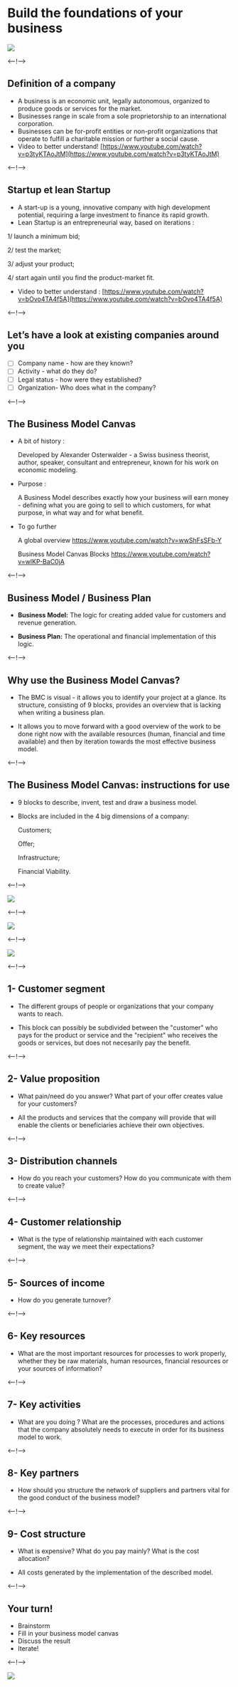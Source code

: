 # Build the foundations of your business

![](http://douar.tech/dt_assets/session-2/slide-1.png)

<--!-->

## Definition of a company

- A business is an economic unit, legally autonomous, organized to produce goods or services for the market.
- Businesses range in scale from a sole proprietorship to an international corporation. 
- Businesses can be for-profit entities or non-profit organizations that operate to fulfill a charitable mission or further a social cause.
- Video to better understand! 
[https://www.youtube.com/watch?v=p3tyKTAoJtM](https://www.youtube.com/watch?v=p3tyKTAoJtM)

<--!-->

## Startup et lean Startup

- A start-up is a young, innovative company with high development potential, requiring a large investment to finance its rapid growth.
- Lean Startup is an entrepreneurial way, based on iterations : 

1/ launch a minimum bid;

2/ test the market; 

3/ adjust your product;

4/ start again until you find the product-market fit.
- Video to better understand : [https://www.youtube.com/watch?v=bOvo4TA4f5A](https://www.youtube.com/watch?v=bOvo4TA4f5A)

<--!-->

## Let’s have a look at existing companies around you

  - [ ] Company name - how are they known? 
  - [ ] Activity - what do they do? 
  - [ ] Legal status - how were they established? 
  - [ ] Organization- Who does what in the company? 

<--!-->

## The Business Model Canvas

- A bit of history :
  
  Developed by Alexander Osterwalder - a Swiss business theorist, author, speaker, consultant and entrepreneur, known for his work on economic modeling.

- Purpose :

    A Business Model describes exactly how your business will earn money - defining what you are going to sell to which customers, for what purpose, in what way and for what benefit.

- To go further

  A global overview https://www.youtube.com/watch?v=wwShFsSFb-Y
    
    Business Model Canvas Blocks https://www.youtube.com/watch?v=wlKP-BaC0jA

<--!-->

## Business Model / Business Plan

- **Business Model:**
  The logic for creating added value for customers and revenue generation.

- **Business Plan:**
  The operational and financial implementation of this logic.

<--!-->

## Why use the Business Model Canvas?

- The BMC is visual - it allows you to identify your project at a glance. Its structure, consisting of 9 blocks, provides an overview that is lacking when writing a business plan.

- It allows you to move forward with a good overview of the work to be done right now with the available resources (human, financial and time available) and then by iteration towards the most effective business model.

<--!-->

## The Business Model Canvas: instructions for use

- 9 blocks to describe, invent, test and draw a business model.

- Blocks are included in the 4 big dimensions of a company: 

    Customers;

    Offer;   

    Infrastructure;

    Financial Viability.

<--!-->

![](./assets/BM.png)

<--!-->

![](./assets/Example_Ecolodge.png)

<--!-->

![](./assets/Example_Visit.org.png)

<--!-->

## 1- Customer segment

- The different groups of people or organizations that your company wants to reach.

- This block can possibly be subdivided between the "customer" who pays for the product or service and the "recipient" who receives the goods or services, but does not necesarily pay the benefit.

<--!-->

## 2- Value proposition

- What pain/need do you answer? What part of your offer creates value for your customers?

- All the products and services that the company will provide that will enable the clients or beneficiaries achieve their own objectives.

<--!-->

## 3- Distribution channels

- How do you reach your customers? How do you communicate with them to create value? 

<--!-->

## 4- Customer relationship

- What is the type of relationship maintained with each customer segment, the way we meet their expectations? 

<--!-->

## 5- Sources of income

- How do you generate turnover?

<--!-->

## 6- Key resources

- What are the most important resources for processes to work properly, whether they be raw materials, human resources, financial resources or your sources of information? 

<--!-->

## 7- Key activities

- What are you doing ? What are the processes, procedures and actions that the company absolutely needs to execute in order for its business model to work.

<--!-->

## 8- Key partners

- How should you structure the network of suppliers and partners vital for the good conduct of the business model?

<--!-->

## 9- Cost structure

- What is expensive? What do you pay mainly? What is the cost allocation?

- All costs generated by the implementation of the described model.

<--!-->

## Your turn!

- Brainstorm
- Fill in your business model canvas
- Discuss the result
- Iterate!

<--!-->

![](./assets/Your_BM.png)

 